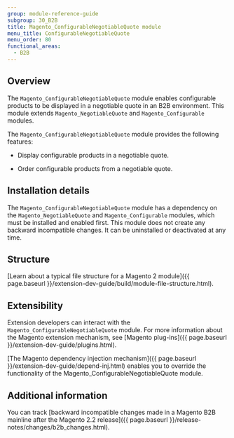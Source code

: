 ```yaml
---
group: module-reference-guide
subgroup: 30_B2B
title: Magento_ConfigurableNegotiableQuote module
menu_title: ConfigurableNegotiableQuote
menu_order: 80
functional_areas:
  - B2B
---
```

## Overview

The `Magento_ConfigurableNegotiableQuote` module enables configurable products to be displayed in a negotiable quote in an B2B environment. This module extends `Magento_NegotiableQuote` and `Magento_Configurable` modules.

The `Magento_ConfigurableNegotiableQuote` module provides the following features:

*  Display configurable products in a negotiable quote.

*  Order configurable products from a negotiable quote.

## Installation details

The `Magento_ConfigurableNegotiableQuote` module has a dependency on the `Magento_NegotiableQuote` and `Magento_Configurable` modules, which must be installed and enabled first. This module does not create any backward incompatible changes. It can be uninstalled or deactivated at any time.

## Structure

[Learn about a typical file structure for a Magento 2 module]({{ page.baseurl }}/extension-dev-guide/build/module-file-structure.html).

## Extensibility

Extension developers can interact with the `Magento_ConfigurableNegotiableQuote` module. For more information about the Magento extension mechanism, see [Magento plug-ins]({{ page.baseurl }}/extension-dev-guide/plugins.html).

[The Magento dependency injection mechanism]({{ page.baseurl }}/extension-dev-guide/depend-inj.html) enables you to override the functionality of the Magento_ConfigurableNegotiableQuote module.

## Additional information

You can track [backward incompatible changes made in a Magento B2B mainline after the Magento 2.2 release]({{ page.baseurl }}/release-notes/changes/b2b_changes.html).
